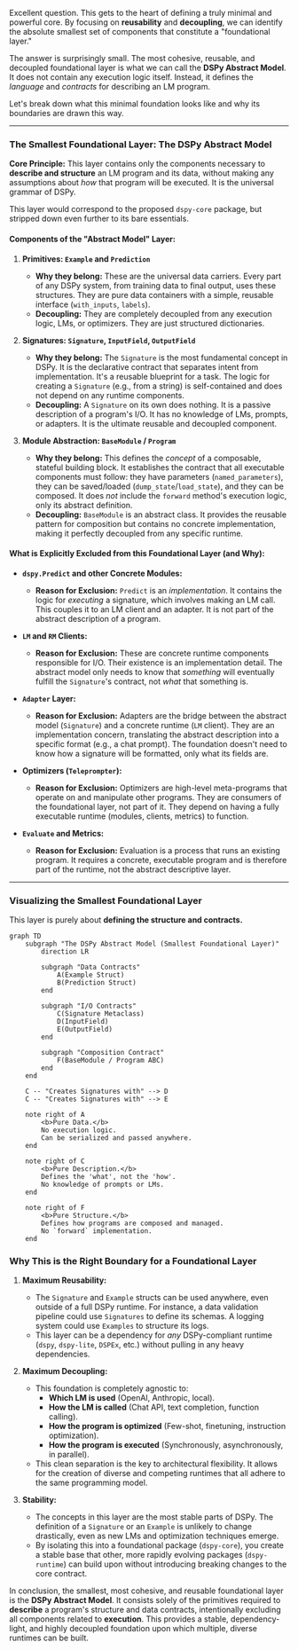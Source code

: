 Excellent question. This gets to the heart of defining a truly minimal and powerful core. By focusing on **reusability** and **decoupling**, we can identify the absolute smallest set of components that constitute a "foundational layer."

The answer is surprisingly small. The most cohesive, reusable, and decoupled foundational layer is what we can call the **DSPy Abstract Model**. It does not contain any execution logic itself. Instead, it defines the *language* and *contracts* for describing an LM program.

Let's break down what this minimal foundation looks like and why its boundaries are drawn this way.

---

### **The Smallest Foundational Layer: The DSPy Abstract Model**

**Core Principle:** This layer contains only the components necessary to **describe and structure** an LM program and its data, without making any assumptions about *how* that program will be executed. It is the universal grammar of DSPy.

This layer would correspond to the proposed `dspy-core` package, but stripped down even further to its bare essentials.

#### **Components of the "Abstract Model" Layer:**

1.  **Primitives: `Example` and `Prediction`**
    *   **Why they belong:** These are the universal data carriers. Every part of any DSPy system, from training data to final output, uses these structures. They are pure data containers with a simple, reusable interface (`with_inputs`, `labels`).
    *   **Decoupling:** They are completely decoupled from any execution logic, LMs, or optimizers. They are just structured dictionaries.

2.  **Signatures: `Signature`, `InputField`, `OutputField`**
    *   **Why they belong:** The `Signature` is the most fundamental concept in DSPy. It is the declarative contract that separates intent from implementation. It's a reusable blueprint for a task. The logic for creating a `Signature` (e.g., from a string) is self-contained and does not depend on any runtime components.
    *   **Decoupling:** A `Signature` on its own does nothing. It is a passive description of a program's I/O. It has no knowledge of LMs, prompts, or adapters. It is the ultimate reusable and decoupled component.

3.  **Module Abstraction: `BaseModule` / `Program`**
    *   **Why they belong:** This defines the *concept* of a composable, stateful building block. It establishes the contract that all executable components must follow: they have parameters (`named_parameters`), they can be saved/loaded (`dump_state`/`load_state`), and they can be composed. It does *not* include the `forward` method's execution logic, only its abstract definition.
    *   **Decoupling:** `BaseModule` is an abstract class. It provides the reusable pattern for composition but contains no concrete implementation, making it perfectly decoupled from any specific runtime.

#### **What is Explicitly Excluded from this Foundational Layer (and Why):**

*   **`dspy.Predict` and other Concrete Modules:**
    *   **Reason for Exclusion:** `Predict` is an *implementation*. It contains the logic for *executing* a signature, which involves making an LM call. This couples it to an LM client and an adapter. It is not part of the abstract description of a program.

*   **`LM` and `RM` Clients:**
    *   **Reason for Exclusion:** These are concrete runtime components responsible for I/O. Their existence is an implementation detail. The abstract model only needs to know that *something* will eventually fulfill the `Signature`'s contract, not *what* that something is.

*   **`Adapter` Layer:**
    *   **Reason for Exclusion:** Adapters are the bridge between the abstract model (`Signature`) and a concrete runtime (`LM` client). They are an implementation concern, translating the abstract description into a specific format (e.g., a chat prompt). The foundation doesn't need to know how a signature will be formatted, only what its fields are.

*   **Optimizers (`Teleprompter`):**
    *   **Reason for Exclusion:** Optimizers are high-level meta-programs that operate on and manipulate other programs. They are consumers of the foundational layer, not part of it. They depend on having a fully executable runtime (modules, clients, metrics) to function.

*   **`Evaluate` and Metrics:**
    *   **Reason for Exclusion:** Evaluation is a process that runs an existing program. It requires a concrete, executable program and is therefore part of the runtime, not the abstract descriptive layer.

---

### **Visualizing the Smallest Foundational Layer**

This layer is purely about **defining the structure and contracts.**

```mermaid
graph TD
    subgraph "The DSPy Abstract Model (Smallest Foundational Layer)"
        direction LR
        
        subgraph "Data Contracts"
            A(Example Struct)
            B(Prediction Struct)
        end
        
        subgraph "I/O Contracts"
            C(Signature Metaclass)
            D(InputField)
            E(OutputField)
        end
        
        subgraph "Composition Contract"
            F(BaseModule / Program ABC)
        end
    end

    C -- "Creates Signatures with" --> D
    C -- "Creates Signatures with" --> E

    note right of A
        <b>Pure Data.</b>
        No execution logic.
        Can be serialized and passed anywhere.
    end
    
    note right of C
        <b>Pure Description.</b>
        Defines the 'what', not the 'how'.
        No knowledge of prompts or LMs.
    end

    note right of F
        <b>Pure Structure.</b>
        Defines how programs are composed and managed.
        No `forward` implementation.
    end
```

### **Why This is the Right Boundary for a Foundational Layer**

1.  **Maximum Reusability:**
    *   The `Signature` and `Example` structs can be used anywhere, even outside of a full DSPy runtime. For instance, a data validation pipeline could use `Signatures` to define its schemas. A logging system could use `Examples` to structure its logs.
    *   This layer can be a dependency for *any* DSPy-compliant runtime (`dspy`, `dspy-lite`, `DSPEx`, etc.) without pulling in any heavy dependencies.

2.  **Maximum Decoupling:**
    *   This foundation is completely agnostic to:
        *   **Which LM is used** (OpenAI, Anthropic, local).
        *   **How the LM is called** (Chat API, text completion, function calling).
        *   **How the program is optimized** (Few-shot, finetuning, instruction optimization).
        *   **How the program is executed** (Synchronously, asynchronously, in parallel).
    *   This clean separation is the key to architectural flexibility. It allows for the creation of diverse and competing runtimes that all adhere to the same programming model.

3.  **Stability:**
    *   The concepts in this layer are the most stable parts of DSPy. The definition of a `Signature` or an `Example` is unlikely to change drastically, even as new LMs and optimization techniques emerge.
    *   By isolating this into a foundational package (`dspy-core`), you create a stable base that other, more rapidly evolving packages (`dspy-runtime`) can build upon without introducing breaking changes to the core contract.

In conclusion, the smallest, most cohesive, and reusable foundational layer is the **DSPy Abstract Model**. It consists solely of the primitives required to **describe** a program's structure and data contracts, intentionally excluding all components related to **execution**. This provides a stable, dependency-light, and highly decoupled foundation upon which multiple, diverse runtimes can be built.
